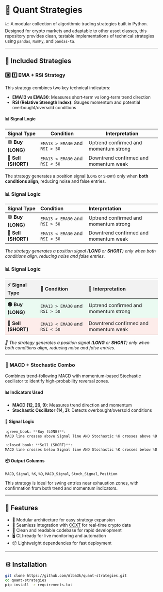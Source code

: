 # :bank: Quant Strategies

📈 A modular collection of algorithmic trading strategies built in Python. 
Designed for crypto markets and adaptable to other asset classes, this repository provides clean, testable implementations of technical strategies using `pandas`, `NumPy`, and `pandas-ta`.

---

## 🚀 Included Strategies

### :zero: :one: EMA + RSI Strategy

This strategy combines two key technical indicators:

- **EMA13 vs EMA30**: Measures short-term vs long-term trend direction
- **RSI (Relative Strength Index)**: Gauges momentum and potential overbought/oversold conditions

#### 📊 Signal Logic

| Signal Type | Condition | Interpretation |
|-------------|-----------|----------------|
| 🟢 **Buy (LONG)** | `EMA13 > EMA30` and `RSI > 50` | Uptrend confirmed and momentum strong |
| 🔴 **Sell (SHORT)** | `EMA13 < EMA30` and `RSI < 50` | Downtrend confirmed and momentum weak |

The strategy generates a position signal (`LONG` or `SHORT`) only when **both conditions align**, reducing noise and false entries.
<h3>📊 Signal Logic</h3>

<table>
  <thead>
    <tr>
      <th style="text-align:left;">Signal Type</th>
      <th style="text-align:left;">Condition</th>
      <th style="text-align:left;">Interpretation</th>
    </tr>
  </thead>
  <tbody>
    <tr>
      <td>🟢 <strong>Buy (LONG)</strong></td>
      <td><code>EMA13 &gt; EMA30</code> and <code>RSI &gt; 50</code></td>
      <td>Uptrend confirmed and momentum strong</td>
    </tr>
    <tr>
      <td>🔴 <strong>Sell (SHORT)</strong></td>
      <td><code>EMA13 &lt; EMA30</code> and <code>RSI &lt; 50</code></td>
      <td>Downtrend confirmed and momentum weak</td>
    </tr>
  </tbody>
</table>

<p><em>The strategy generates a position signal (<strong>LONG</strong> or <strong>SHORT</strong>) only when both conditions align, reducing noise and false entries.</em></p>

<h3>📊 Signal Logic</h3>

<table style="border-collapse: collapse; width: 100%;">
  <thead>
    <tr style="background-color: #f2f2f2;">
      <th style="text-align: left; padding: 8px;">⚡ Signal Type</th>
      <th style="text-align: left; padding: 8px;">📐 Condition</th>
      <th style="text-align: left; padding: 8px;">🧠 Interpretation</th>
    </tr>
  </thead>
  <tbody>
    <tr style="background-color: #eafaf1;">
      <td style="padding: 8px;"><strong>🟢 Buy (LONG)</strong></td>
      <td style="padding: 8px;"><code>EMA13 &gt; EMA30</code> and <code>RSI &gt; 50</code></td>
      <td style="padding: 8px;">Uptrend confirmed and momentum strong</td>
    </tr>
    <tr style="background-color: #fdecea;">
      <td style="padding: 8px;"><strong>🔴 Sell (SHORT)</strong></td>
      <td style="padding: 8px;"><code>EMA13 &lt; EMA30</code> and <code>RSI &lt; 50</code></td>
      <td style="padding: 8px;">Downtrend confirmed and momentum weak</td>
    </tr>
  </tbody>
</table>

<p style="margin-top: 12px;"><em>📌 The strategy generates a position signal (<strong>LONG</strong> or <strong>SHORT</strong>) only when both conditions align, reducing noise and false entries.</em></p>

---

### 🔁 MACD + Stochastic Combo

Combines trend-following MACD with momentum-based Stochastic oscillator to identify high-probability reversal zones.

#### 📊 Indicators Used
- **MACD (12, 26, 9)**: Measures trend direction and momentum
- **Stochastic Oscillator (14, 3)**: Detects overbought/oversold conditions

#### 🔁 Signal Logic

```python
:green_book: **Buy (LONG)**:  
MACD line crosses above Signal line AND Stochastic %K crosses above %D in oversold zone (<20)
```
```python
:closed_book: **Sell (SHORT)**:  
MACD line crosses below Signal line AND Stochastic %K crosses below %D in overbought zone (>80)
```

#### 📦 Output Columns
`MACD`, `Signal`, `%K`, `%D`, `MACD_Signal`, `Stoch_Signal`, `Position`

This strategy is ideal for swing entries near exhaustion zones, with confirmation from both trend and momentum indicators.

---

## 🧩 Features

- 🧱 Modular architecture for easy strategy expansion
- 🔌 Seamless integration with [CCXT](https://github.com/ccxt/ccxt) for real-time crypto data
- 🧼 Clean and readable codebase for rapid development
- 🖥️ CLI-ready for live monitoring and automation
- 📦 Lightweight dependencies for fast deployment

---

## ⚙️ Installation

```bash
git clone https://github.com/Alba3k/quant-strategies.git
cd quant-strategies
pip install -r requirements.txt

